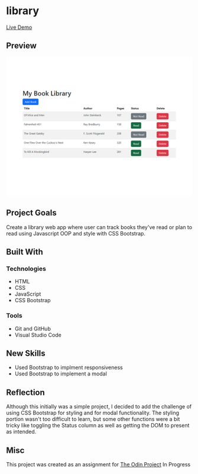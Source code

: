 # library

[Live Demo](https://mrespicio.github.io/library/)

## Preview
![image of library web application](preview.png)

## Project Goals
Create a library web app where user can track books they've read or plan to read using Javascript OOP and style with CSS Bootstrap. 

## Built With
### Technologies
* HTML
* CSS
* JavaScript
* CSS Bootstrap
### Tools
* Git and GitHub
* Visual Studio Code

## New Skills 
* Used Bootstrap to implment responsiveness
* Used Bootstrap to implement a modal

## Reflection
Although this initially was a simple project, I decided to add the challenge of using CSS Bootstrap for styling and for modal functionality. The styling portion wasn't too difficult to learn, but some other functions were a bit tricky like toggling the Status column as well as getting the DOM to present as intended.

## Misc
This project was created as an assignment for [The Odin Project](https://www.theodinproject.com/lessons/node-path-javascript-library)
In Progress